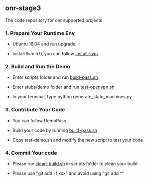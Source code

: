 ## onr-stage3

The code repository for onr supported projects

### 1. Prepare Your Runtime Env

- Ubuntu 16.04 and run upgrade.

- Install llvm 5.0, you can follow [install-llvm](install-llvm.txt).

### 2. Build and Run the Demo

- Enter scripts folder and run [build-pass.sh](./scripts/build-pass.sh)

- Enter stubs/demo folder and run [test-openvpn.sh](./stubs/openvpn/test-openvpn.sh)

- In your terminal, type python generate_state_machines.py

### 3. Contribute Your Code

- You can follow DemoPass

- Build your code by running [build-pass.sh](./scripts/build-pass.sh)

- Copy test-demo.sh and modify the new script to test your code

### 4. Commit Your code

- Please run [clean-build.sh](./scripts/clean-build.sh) in scripts folder to clean your build

- Please use "git add -f xxx" and avoid using "git add *"
